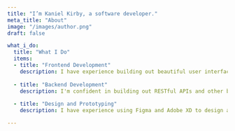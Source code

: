 ```yaml
---
title: "I’m Kaniel Kirby, a software developer."
meta_title: "About"
image: "/images/author.png"
draft: false

what_i_do:
  title: "What I Do"
  items:
  - title: "Frontend Development"
    description: I have experience building out beautiful user interfaces using TypeScript, React, Astro, and Vue. 
  
  - title: "Backend Development"
    description: I'm confident in building out RESTful APIs and other backend services using Django, Golang, and Node.js.
  
  - title: "Design and Prototyping"
    description: I have experience using Figma and Adobe XD to design and prototype user interfaces.

---
```

